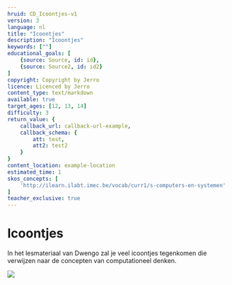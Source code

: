 ```yaml
---
hruid: CD_Icoontjes-v1
version: 3
language: nl
title: "Icoontjes"
description: "Icoontjes"
keywords: [""]
educational_goals: [
    {source: Source, id: id}, 
    {source: Source2, id: id2}
]
copyright: Copyright by Jerro
licence: Licenced by Jerro
content_type: text/markdown
available: true
target_ages: [12, 13, 14]
difficulty: 3
return_value: {
    callback_url: callback-url-example,
    callback_schema: {
        att: test,
        att2: test2
    }
}
content_location: example-location
estimated_time: 1
skos_concepts: [
    'http://ilearn.ilabt.imec.be/vocab/curr1/s-computers-en-systemen'
]
teacher_exclusive: true
---
```


# Icoontjes
In het lesmateriaal van Dwengo zal je veel icoontjes tegenkomen die verwijzen naar de concepten van computationeel denken.

![](embed/Poster.png)